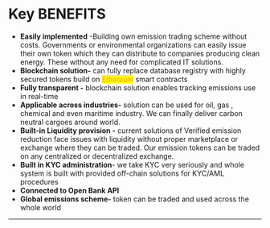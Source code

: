 # Key BENEFITS

* **Easily implemented** -Building own emission trading scheme without costs. Governments or environmental organizations can easily issue their own token which they can distribute to companies producing clean energy. These without any need for complicated IT solutions.
* **Blockchain solution-** can fully replace database registry with highly secured tokens build on _<mark style="color:orange;">Ethereum</mark>_ smart contracts
* **Fully transparent -** blockchain solution enables tracking emissions use in real-time
* **Applicable across industries-** solution can be used for oil, gas , chemical and even maritime industry. We can finally deliver carbon neutral cargoes around world.
* **Built-in Liquidity provision -** current solutions of Verified emission reduction face issues with liquidity without proper marketplace or exchange where they can be traded. Our emission tokens can be traded on any centralized or decentralized exchange.&#x20;
* **Built in KYC administration**- we take KYC very seriously and whole system is built with provided off-chain solutions for KYC/AML procedures
* **Connected to Open Bank API**&#x20;
* **Global emissions scheme-** token can be traded and used across the whole world

****
